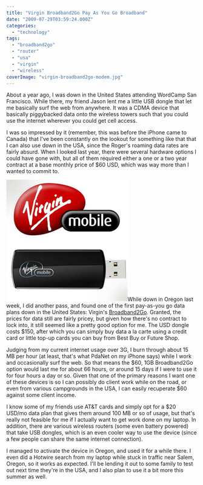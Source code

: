 ```yaml
---
title: "Virgin Broadband2Go Pay As You Go Broadband"
date: "2009-07-29T03:59:24.000Z"
categories: 
  - "technology"
tags: 
  - "broadband2go"
  - "router"
  - "usa"
  - "virgin"
  - "wireless"
coverImage: "virgin-broadband2go-modem.jpg"
---
```


About a year ago, I was down in the United States attending WordCamp San Francisco. While there, my friend Jason lent me a little USB dongle that let me basically surf the web from anywhere. It was a CDMA device that basically piggybacked data onto the wireless towers such that you could use the internet wherever you could get cell access.

I was so impressed by it (remember, this was before the iPhone came to Canada) that I've been constantly on the lookout for something like that that I can also use down in the USA, since the Roger's roaming data rates are fairly absurd. When I looked last year, there were several hardware options I could have gone with, but all of them required either a one or a two year contract at a base monthly price of $60 USD, which was way more than I wanted to commit to.

![](images/virgin-broadband2go-modem.jpg)While down in Oregon last week, I did another pass, and found one of the first pay-as-you go data plans down in the United States: Virgin's [Broadband2Go](http://web.virginmobileusa.com/broadbandPlans). Granted, the prices for data still are fairly pricey, but given how there's no contract to lock into, it still seemed like a pretty good option for me. The USD dongle costs $150, after which you can simply buy data a la carte using a credit card or little top-up cards you can buy from Best Buy or Future Shop.

Judging from my current internet usage over 3G, I burn through about 15 MB per hour (at least, that's what PdaNet on my iPhone says) while I work and occasionally surf the web. So that means the $60, 1GB Broadband2Go option would last me for about 66 hours, or around 15 days if I were to use it for four hours a day or so. Given that one of the primary reasons I want one of these devices is so I can possibly do client work while on the road, or even from various campgrounds in the USA, I can easily recuperate $60 against some client income.

I know some of my friends use AT&T cards and simply opt for a $20 USD/mo data plan that gives them around 100 MB or so of usage, but that's really not feasible for me if I actually want to get work done on my laptop. In addition, there are various wireless routers (some even battery powered) that take USB dongles, which is an even cooler way to use the device (since a few people can share the same internet connection).

I managed to activate the device in Oregon, and used it for a while there. I even did a Hotwire search from my laptop while stuck in traffic near Salem, Oregon, so it works as expected. I'll be lending it out to some family to test out next time they're in the USA, and I also plan to use it a bit more this summer as well.
